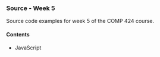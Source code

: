 ### Source - Week 5

Source code examples for week 5 of the COMP 424 course.

#### Contents
* JavaScript
